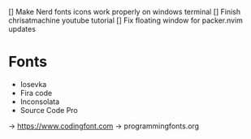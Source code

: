 [] Make Nerd fonts icons work properly on windows terminal
[] Finish chrisatmachine youtube tutorial
[] Fix floating window for packer.nvim updates

# Fonts
- Iosevka
- Fira code
- Inconsolata
- Source Code Pro

-> https://www.codingfont.com
-> programmingfonts.org


